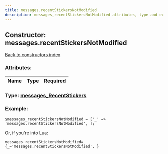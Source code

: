 ```yaml
---
title: messages.recentStickersNotModified
description: messages_recentStickersNotModified attributes, type and example
---
```

## Constructor: messages.recentStickersNotModified  
[Back to constructors index](index.md)



### Attributes:

| Name     |    Type       | Required |
|----------|:-------------:|---------:|



### Type: [messages\_RecentStickers](../types/messages_RecentStickers.md)


### Example:

```
$messages_recentStickersNotModified = ['_' => 'messages.recentStickersNotModified', ];
```  

Or, if you're into Lua:  


```
messages_recentStickersNotModified={_='messages.recentStickersNotModified', }

```


